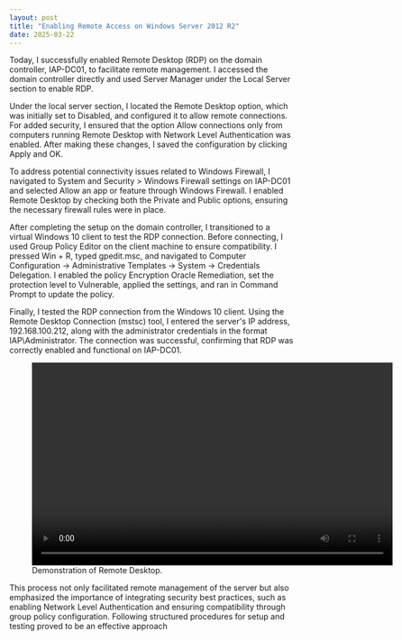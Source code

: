 ```yaml
---
layout: post
title: "Enabling Remote Access on Windows Server 2012 R2"
date: 2025-03-22
---
```


Today, I successfully enabled Remote Desktop (RDP) on the domain controller, IAP-DC01, to facilitate remote management. I accessed the domain controller directly and used Server Manager under the Local Server section to enable RDP.

Under the local server section, I located the Remote Desktop option, which was initially set to Disabled, and configured it to allow remote connections. For added security, I ensured that the option Allow connections only from computers running Remote Desktop with Network Level Authentication was enabled. After making these changes, I saved the configuration by clicking Apply and OK.

To address potential connectivity issues related to Windows Firewall, I navigated to System and Security > Windows Firewall settings on IAP-DC01 and selected Allow an app or feature through Windows Firewall. I enabled Remote Desktop by checking both the Private and Public options, ensuring the necessary firewall rules were in place.

After completing the setup on the domain controller, I transitioned to a virtual Windows 10 client to test the RDP connection. Before connecting, I used Group Policy Editor on the client machine to ensure compatibility. I pressed Win + R, typed gpedit.msc, and navigated to Computer Configuration → Administrative Templates → System → Credentials Delegation. I enabled the policy Encryption Oracle Remediation, set the protection level to Vulnerable, applied the settings, and ran in Command Prompt to update the policy.

Finally, I tested the RDP connection from the Windows 10 client. Using the Remote Desktop Connection (mstsc) tool, I entered the server's IP address, 192.168.100.212, along with the administrator credentials in the format IAP\Administrator. The connection was successful, confirming that RDP was correctly enabled and functional on IAP-DC01.

<figure>
    <video width="640" height="360" controls>
        <source src="{{ '/assets/videos/demo_remote.mp4' | relative_url }}" type="video/mp4">
        Your browser does not support the video tag.
    </video>
    <figcaption>Demonstration of Remote Desktop.</figcaption>
</figure>

This process not only facilitated remote management of the server but also emphasized the importance of integrating security best practices, such as enabling Network Level Authentication and ensuring compatibility through group policy configuration. Following structured procedures for setup and testing proved to be an effective approach
